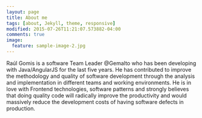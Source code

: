 ```yaml
---
layout: page
title: About me
tags: [about, Jekyll, theme, responsive]
modified: 2015-07-26T11:21:07.573882-04:00
comments: true
image:
  feature: sample-image-2.jpg
---
```


Raúl Gomis is a software Team Leader @Gemalto who has been developing with Java/AngularJS for the last five years. He has contributed to improve the methodology and quality of software development through the analysis and implementation in different teams and working environments.
He is in love with Frontend technologies, software patterns and strongly believes that doing quality code will radically improve the productivity and would massively reduce the development costs of having software defects in production.